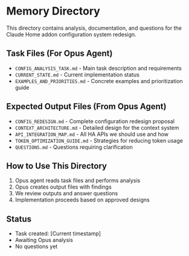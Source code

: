 # Memory Directory

This directory contains analysis, documentation, and questions for the Claude Home addon configuration system redesign.

## Task Files (For Opus Agent)
- `CONFIG_ANALYSIS_TASK.md` - Main task description and requirements
- `CURRENT_STATE.md` - Current implementation status
- `EXAMPLES_AND_PRIORITIES.md` - Concrete examples and prioritization guide

## Expected Output Files (From Opus Agent)
- `CONFIG_REDESIGN.md` - Complete configuration redesign proposal
- `CONTEXT_ARCHITECTURE.md` - Detailed design for the context system  
- `API_INTEGRATION_MAP.md` - All HA APIs we should use and how
- `TOKEN_OPTIMIZATION_GUIDE.md` - Strategies for reducing token usage
- `QUESTIONS.md` - Questions requiring clarification

## How to Use This Directory

1. Opus agent reads task files and performs analysis
2. Opus creates output files with findings
3. We review outputs and answer questions
4. Implementation proceeds based on approved designs

## Status
- Task created: [Current timestamp]
- Awaiting Opus analysis
- No questions yet